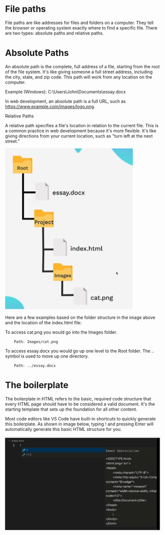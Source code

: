 
# File paths

File paths are like addresses for files and folders on a computer. They tell the browser or operating system exactly where to find a specific file. There are two types: absolute paths and relative paths.

# Absolute Paths

An absolute path is the complete, full address of a file, starting from the root of the file system. It's like giving someone a full street address, including the city, state, and zip code. This path will work from any location on the computer.

Example (Windows): C:\Users\John\Documents\essay.docx

In web development, an absolute path is a full URL, such as https://www.example.com/images/logo.png.

Relative Paths

A relative path specifies a file's location in relation to the current file. This is a common practice in web development because it's more flexible. It's like giving directions from your current location, such as "turn left at the next street."

![alt text](images/image002.png)

Here are a few examples based on the folder structure in the image above and the location of the index.html file:

To access cat.png you would go into the Images folder.

        Path: Images/cat.png

To access essay.docx you would go up one level to the Root folder. The .. symbol is used to move up one directory.

        Path: ../essay.docx


# The boilerplate

The boilerplate in HTML refers to the basic, required code structure that every HTML page should have to be considered a valid document. It's the starting template that sets up the foundation for all other content.

Most code editors like VS Code have built-in shortcuts to quickly generate this boilerplate. As shown in image below, typing ! and pressing Enter will automatically generate this basic HTML structure for you.

![alt text](images/image003.png)
